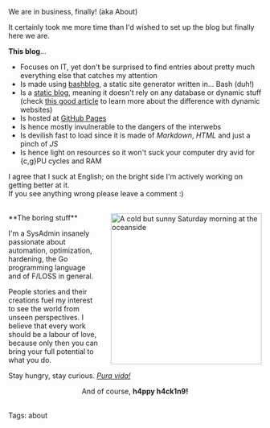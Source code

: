 We are in business, finally! (aka About)

It certainly took me more time than I'd wished to set up the blog but finally here we are.

**This blog**...

* Focuses on IT, yet don't be surprised to find entries about pretty much everything else that catches my attention
* Is made using [bashblog](https://github.com/cfenollosa/bashblog "Meet the little giant"), a static site generator written in... Bash (duh!)
* Is a [static blog](https://www.staticgen.com), meaning it doesn't rely on any database or dynamic stuff (check [this good article](https://davidwalsh.name/introduction-static-site-generators) to learn more about the difference with dynamic websites)
* Is hosted at [GitHub Pages](https://pages.github.com "GitHub Pages")
* Is hence mostly invulnerable to the dangers of the interwebs
* Is devilish fast to load since it is made of *Markdown*, *HTML* and just a pinch of *JS*
* Is hence light on resources so it won't suck your computer dry avid for {c,g}PU cycles and RAM

I agree that I suck at English; on the bright side I'm actively working on getting better at it.
<br>If you see anything wrong please leave a comment :)

<br>
<img src="https://raw.githubusercontent.com/i90rr/i90rr.github.io/master/resources/img/394089_ds.png" alt="A cold but sunny Saturday morning at the oceanside" title="A cold but sunny Saturday morning at the oceanside" align="right" width="300" height="300" style="margin-left: 25px">
**The boring stuff**

I'm a SysAdmin insanely passionate about automation, optimization, hardening, the Go programming language and of F/LOSS in general.

People stories and their creations fuel my interest to see the world from unseen perspectives. I believe that every work should be a labour of love, because only then you can bring your full potential to what you do.

Stay hungry, stay curious. _[Pura vida!](http://bestcostaricantours.com/about/puravida.html)_

<p align="center">
   And of course, <b>h4ppy h4ck1n9!</b>
</p>

<br>
Tags: about
